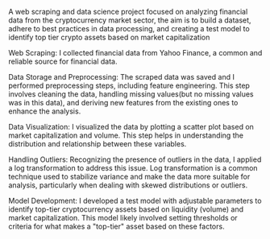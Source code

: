 A web scraping and data science project focused on analyzing financial data from the cryptocurrency market sector, the aim is to build a dataset, adhere to best practices in data processing, and creating a test model to identify top tier crypto assets based on market capitalization

Web Scraping: I collected financial data from Yahoo Finance, a common and reliable source for financial data.

Data Storage and Preprocessing: The scraped data was saved and I performed preprocessing steps, including feature engineering. This step involves cleaning the data, handling missing values(but no missing values was in this data), and deriving new features from the existing ones to enhance the analysis.

Data Visualization: I visualized the data by plotting a scatter plot based on market capitalization and volume. This step helps in understanding the distribution and relationship between these variables.

Handling Outliers: Recognizing the presence of outliers in the data, I applied a log transformation to address this issue. Log transformation is a common technique used to stabilize variance and make the data more suitable for analysis, particularly when dealing with skewed distributions or outliers.

Model Development: I developed a test model with adjustable parameters to identify top-tier cryptocurrency assets based on liquidity (volume) and market capitalization. This model likely involved setting thresholds or criteria for what makes a "top-tier" asset based on these factors.
